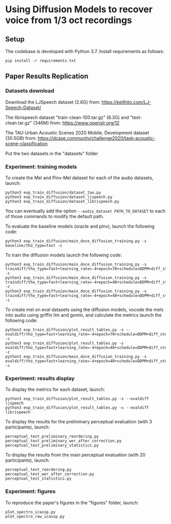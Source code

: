 # Using Diffusion Models to recover voice from 1/3 oct recordings

## Setup

The codebase is developed with Python 3.7. Install requirements as follows:
```
pip install -r requirements.txt
```

## Paper Results Replication

### Datasets download

Download the LJSpeech dataset (2.6G) from:
https://keithito.com/LJ-Speech-Dataset/

The librispeech dataset "train-clean-100.tar.gz" (6.3G) and "test-clean.tar.gz" (346M) from:
https://www.openslr.org/12

The TAU Urban Acoustic Scenes 2020 Mobile, Development dataset (30.5GB) from:
https://dcase.community/challenge2020/task-acoustic-scene-classification

Put the two datasets in the "datasets" folder

### Experiment: training models

To create the Mel and Pinv-Mel dataset for each of the audio datasets, launch:

```
python3 exp_train_diffusion/dataset_tau.py
python3 exp_train_diffusion/dataset_ljspeech.py
python3 exp_train_diffusion/dataset_librispeech.py
```

You can eventually add the option `--audio_dataset PATH_TO_DATASET` to each of those commands to modify the default path.

To evaluate the baseline models (oracle and pinv), launch the following code:

```
python3 exp_train_diffusion/main_doce_diffusion_training.py -s baseline/tho_type=fast -c
```

To train the diffusion models launch the following code:

```
python3 exp_train_diffusion/main_doce_diffusion_training.py -s traindiff/tho_type=fast+learning_rate=-4+epoch=70+schedule=DDPM+diff_steps=1000+dataset=ljspeech -c
python3 exp_train_diffusion/main_doce_diffusion_training.py -s traindiff/tho_type=fast+learning_rate=-4+epoch=40+schedule=DDPM+diff_steps=1000+dataset=tau -c
python3 exp_train_diffusion/main_doce_diffusion_training.py -s traindiff/tho_type=fast+learning_rate=-4+epoch=40+schedule=DDPM+diff_steps=1000+dataset=librispeech -c

```

To create mel on eval datasets using the diffusion models, vocode the mels into audio using griffin lim and gomin, and calculate the metrics launch the following code:

```
python3 exp_train_diffusion/plot_result_tables.py -s --evaldiff/tho_type=fast+learning_rate=-4+epoch=70+schedule=DDPM+diff_steps=1000+dataset=ljspeech -c
python3 exp_train_diffusion/plot_result_tables.py -s evaldiff/tho_type=fast+learning_rate=-4+epoch=40+schedule=DDPM+diff_steps=1000+dataset=tau -c
python3 exp_train_diffusion/main_doce_diffusion_training.py -s evaldiff/tho_type=fast+learning_rate=-4+epoch=40+schedule=DDPM+diff_steps=1000+dataset=librispeech -c
```

### Experiment: results display

To display the metrics for each dataset, launch:

```
python3 exp_train_diffusion/plot_result_tables.py -s --evaldiff ljspeech
python3 exp_train_diffusion/plot_result_tables.py -s --evaldiff librispeech
```

To display the results for the preliminary perceptual evaluation (with 3 participants), launch:

```
perceptual_test_preliminary_reordering.py
perceptual_test_preliminary_wer_after_correction.py
perceptual_test_preliminary_statistics.py
```

To display the results from the main perceptual evaluation (with 20 participants), launch:

```
perceptual_test_reordering.py
perceptual_test_wer_after_correction.py
perceptual_test_statistics.py
```

### Experiment: figures

To reproduce the paper's figures in the "figures" folder, launch:
```
plot_spectro_icassp.py
plot_spectro_raw_icassp.py
```

